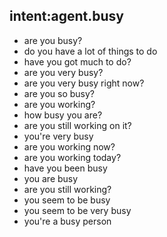 ## intent:agent.busy
- are you busy?
- do you have a lot of things to do
- have you got much to do?
- are you very busy?
- are you very busy right now?
- are you so busy?
- are you working?
- how busy you are?
- are you still working on it?
- you're very busy
- are you working now?
- are you working today?
- have you been busy
- you are busy
- are you still working?
- you seem to be busy
- you seem to be very busy
- you're a busy person